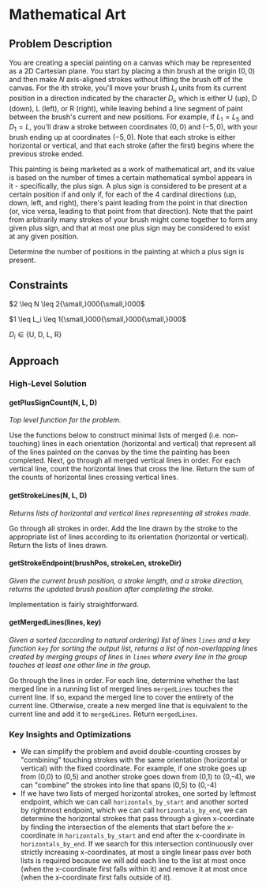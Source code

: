 # Mathematical Art

## Problem Description

You are creating a special painting on a canvas which may be represented as a 2D Cartesian plane. You start by placing a thin brush at the origin $(0,0)$ and then make $N$ axis-aligned strokes without lifting the brush off of the canvas. For the $i\text{th}$ stroke, you'll move your brush $L_i$ units from its current position in a direction indicated by the character $D_i$, which is either U (up), D (down), L (left), or R (right), while leaving behind a line segment of paint between the brush's current and new positions. For example, if $L_1=L_5$ and $D_1=L$, you'll draw a stroke between coordinates $(0,0)$ and $(−5,0)$, with your brush ending up at coordinates $(−5,0)$. Note that each stroke is either horizontal or vertical, and that each stroke (after the first) begins where the previous stroke ended.

This painting is being marketed as a work of mathematical art, and its value is based on the number of times a certain mathematical symbol appears in it - specifically, the plus sign. A plus sign is considered to be present at a certain position if and only if, for each of the 4 cardinal directions (up, down, left, and right), there's paint leading from the point in that direction (or, vice versa, leading to that point from that direction). Note that the paint from arbitrarily many strokes of your brush might come together to form any given plus sign, and that at most one plus sign may be considered to exist at any given position.

Determine the number of positions in the painting at which a plus sign is present.

## Constraints

$2 \leq N \leq 2{\small,}000{\small,}000$

$1 \leq L_i \leq 1{\small,}000{\small,}000{\small,}000$

$D_i \in \{\text{U, D, L, R}\}$

## Approach

### High-Level Solution

#### getPlusSignCount(N, L, D)

*Top level function for the problem.*

Use the functions below to construct minimal lists of merged (i.e. non-touching) lines in each orientation (horizontal and vertical) that represent all of the lines painted on the canvas by the time the painting has been completed. Next, go through all merged vertical lines in order. For each vertical line, count the horizontal lines that cross the line. Return the sum of the counts of horizontal lines crossing vertical lines.

#### getStrokeLines(N, L, D)

*Returns lists of horizontal and vertical lines representing all strokes made.*

Go through all strokes in order. Add the line drawn by the stroke to the appropriate list of lines according to its orientation (horizontal or vertical). Return the lists of lines drawn.

#### getStrokeEndpoint(brushPos, strokeLen, strokeDir)

*Given the current brush position, a stroke length, and a stroke direction, returns the updated brush position after completing the stroke.*

Implementation is fairly straightforward.

#### getMergedLines(lines, key)

*Given a sorted (according to natural ordering) list of lines ```lines``` and a key function ```key``` for sorting the output list, returns a list of non-overlapping lines created by merging groups of lines in ```lines``` where every line in the group touches at least one other line in the group.*

Go through the lines in order. For each line, determine whether the last merged line in a running list of merged lines ```mergedLines``` touches the current line. If so, expand the merged line to cover the entirety of the current line. Otherwise, create a new merged line that is equivalent to the current line and add it to ```mergedLines```. Return ```mergedLines```.


### Key Insights and Optimizations

- We can simplify the problem and avoid double-counting crosses by "combining" touching strokes with the same orientation (horizontal or vertical) with the fixed coordinate. For example, if one stroke goes up from (0,0) to (0,5) and another stroke goes down from (0,1) to (0,-4), we can "combine" the strokes into line that spans (0,5) to (0,-4)
- If we have two lists of merged horizontal strokes, one sorted by leftmost endpoint, which we can call ```horizontals_by_start``` and another sorted by rightmost endpoint, which we can call ```horizontals_by_end```, we can determine the horizontal strokes that pass through a given x-coordinate by finding the intersection of the elements that start before the x-coordinate in ```horizontals_by_start``` and end after the x-coordinate in ```horizontals_by_end```. If we search for this intersection continuously over strictly increasing x-coordinates, at most a single linear pass over both lists is required because we will add each line to the list at most once (when the x-coordinate first falls within it) and remove it at most once (when the x-coordinate first falls outside of it).